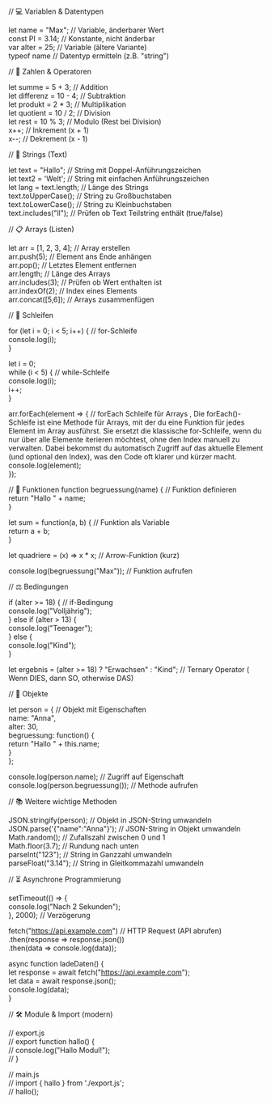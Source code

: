 


// 💻 Variablen & Datentypen

let name = "Max";                  // Variable, änderbarer Wert  
const PI = 3.14;                   // Konstante, nicht änderbar  
var alter = 25;                    // Variable (ältere Variante)  
typeof name                       // Datentyp ermitteln (z.B. "string")  


// 🔢 Zahlen & Operatoren

let summe = 5 + 3;                // Addition  
let differenz = 10 - 4;           // Subtraktion  
let produkt = 2 * 3;              // Multiplikation  
let quotient = 10 / 2;            // Division  
let rest = 10 % 3;                // Modulo (Rest bei Division)  
x++;                             // Inkrement (x + 1)  
x--;                             // Dekrement (x - 1)  


// 📝 Strings (Text)

let text = "Hallo";               // String mit Doppel-Anführungszeichen  
let text2 = 'Welt';               // String mit einfachen Anführungszeichen  
let lang = text.length;           // Länge des Strings  
text.toUpperCase();               // String zu Großbuchstaben  
text.toLowerCase();               // String zu Kleinbuchstaben  
text.includes("ll");              // Prüfen ob Text Teilstring enthält (true/false)  


// 📋 Arrays (Listen)

let arr = [1, 2, 3, 4];           // Array erstellen  
arr.push(5);                     // Element ans Ende anhängen  
arr.pop();                       // Letztes Element entfernen  
arr.length;                      // Länge des Arrays  
arr.includes(3);                 // Prüfen ob Wert enthalten ist  
arr.indexOf(2);                  // Index eines Elements  
arr.concat([5,6]);               // Arrays zusammenfügen  


// 🔁 Schleifen

for (let i = 0; i < 5; i++) {     // for-Schleife  
  console.log(i);  
}


let i = 0;  
while (i < 5) {                   // while-Schleife  
  console.log(i);  
  i++;  
}

arr.forEach(element => {          // forEach Schleife für Arrays , Die forEach()-Schleife ist eine Methode für Arrays, mit der du eine Funktion für jedes Element im Array ausführst. 
                                    Sie ersetzt die klassische for-Schleife, wenn du nur über alle Elemente iterieren möchtest, ohne den Index manuell zu verwalten. Dabei bekommst du automatisch Zugriff auf das aktuelle Element (und optional den Index), was den Code oft klarer und kürzer macht.
  console.log(element);  
});

// 🔧 Funktionen
function begruessung(name) {       // Funktion definieren  
  return "Hallo " + name;  
}

let sum = function(a, b) {         // Funktion als Variable  
  return a + b;  
}

let quadriere = (x) => x * x;      // Arrow-Funktion (kurz)  

console.log(begruessung("Max"));   // Funktion aufrufen  


// ⚖️ Bedingungen

if (alter >= 18) {                 // if-Bedingung  
  console.log("Volljährig");  
} else if (alter > 13) {  
  console.log("Teenager");  
} else {  
  console.log("Kind");  
}


let ergebnis = (alter >= 18) ? "Erwachsen" : "Kind";   // Ternary Operator  ( Wenn DIES, dann SO, otherwise DAS)


// 🧩 Objekte

let person = {                    // Objekt mit Eigenschaften  
  name: "Anna",  
  alter: 30,  
  begruessung: function() {  
    return "Hallo " + this.name;  
  }  
};


console.log(person.name);         // Zugriff auf Eigenschaft  
console.log(person.begruessung()); // Methode aufrufen  


// 📚 Weitere wichtige Methoden

JSON.stringify(person);            // Objekt in JSON-String umwandeln  
JSON.parse('{"name":"Anna"}');    // JSON-String in Objekt umwandeln  
Math.random();                    // Zufallszahl zwischen 0 und 1  
Math.floor(3.7);                 // Rundung nach unten  
parseInt("123");                 // String in Ganzzahl umwandeln  
parseFloat("3.14");              // String in Gleitkommazahl umwandeln  


// ⏳ Asynchrone Programmierung

setTimeout(() => {  
  console.log("Nach 2 Sekunden");  
}, 2000);                         // Verzögerung  

fetch("https://api.example.com")   // HTTP Request (API abrufen)  
  .then(response => response.json())  
  .then(data => console.log(data));  

async function ladeDaten() {  
  let response = await fetch("https://api.example.com");  
  let data = await response.json();  
  console.log(data);  
}


// 🛠️ Module & Import (modern)

// export.js  
// export function hallo() {  
//   console.log("Hallo Modul!");  
// }

// main.js  
// import { hallo } from './export.js';  
// hallo();  

